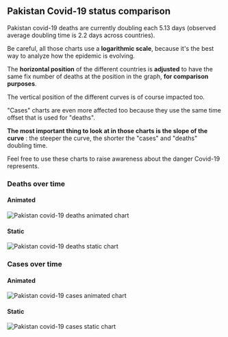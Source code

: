 ## Pakistan Covid-19 status comparison 

Pakistan covid-19 deaths are currently doubling each 5.13 days (observed average doubling time is 2.2 days across countries).



Be careful, all those charts use a **logarithmic scale**, because it's the best way to analyze how the epidemic is evolving.
 
The **horizontal position** of the different countries is **adjusted** to have the same fix number of deaths at the position in the graph, **for comparison purposes**.

The vertical position of the different curves is of course impacted too.

"Cases" charts are even more affected too because they use the same time offset that is used for "deaths".

**The most important thing to look at in those charts is the slope of the curve** : the steeper the curve, the shorter the "cases" and "deaths" doubling time.

Feel free to use these charts to raise awareness about the danger Covid-19 represents. 


 
### Deaths over time
 
#### Animated
![Pakistan covid-19 deaths animated chart](https://raw.githubusercontent.com/madlag/coronavirus_study/master/notebooks/graphs/2020-03-27/countries/Pakistan/2020-03-27_Pakistan_deaths.gif "Pakistan covid-19 deaths animated chart")   
 
#### Static
![Pakistan covid-19 deaths static chart](https://raw.githubusercontent.com/madlag/coronavirus_study/master/notebooks/graphs/2020-03-27/countries/Pakistan/2020-03-27_Pakistan_deaths.png "Pakistan covid-19 deaths static chart")   

 
### Cases over time
 
#### Animated
![Pakistan covid-19 cases animated chart](https://raw.githubusercontent.com/madlag/coronavirus_study/master/notebooks/graphs/2020-03-27/countries/Pakistan/2020-03-27_Pakistan_cases.gif "Pakistan covid-19 cases animated chart")   
 
#### Static
![Pakistan covid-19 cases static chart](https://raw.githubusercontent.com/madlag/coronavirus_study/master/notebooks/graphs/2020-03-27/countries/Pakistan/2020-03-27_Pakistan_cases.png "Pakistan covid-19 cases static chart")   

